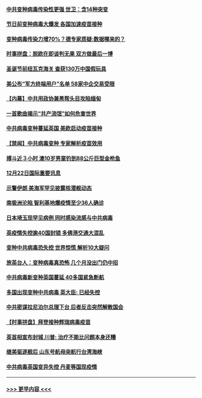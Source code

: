 #### [中共变种病毒传染性更强 世卫：含14种突变](../pages/prog202/a103016119.md?t=12231051) 
#### [节日前变种病毒大爆发 各国加速疫苗接种](../pages/prog202/a103016078.md?t=12231051) 
#### [变种病毒传染力增70%？德专家质疑:数据哪来的？](../pages/prog202/a103015990.md?t=12231051) 
#### [时事拼盘：脱欧在即谈判无果 双方做最后一博](../pages/prog202/a103016026.md?t=12231051) 
#### [圣诞节前纽瓦克海关 查获130万中国假玩具](../pages/prog202/a103015977.md?t=12231051) 
#### [美公布“军方终端用户”名单 58家中企交易受限](../pages/prog202/a103015805.md?t=12231051) 
#### [【内幕】中共用政协兼黑帮头目攻陷缅甸](../pages/prog202/a103015868.md?t=12231051) 
#### [一首歌曲揭示“共产流氓”如何危害世界](../pages/prog202/a103015846.md?t=12231051) 
#### [中共病毒变种蔓延英国 美欧启动疫苗接种](../pages/prog202/a103015830.md?t=12231051) 
#### [【禁闻】中共病毒变种 专家解析疫苗效用](../pages/prog202/a103015823.md?t=12231051) 
#### [搏斗近３小时 澳10岁男童钓到88公斤巨型金枪鱼](../pages/prog202/a103015735.md?t=12231051) 
#### [12月22日国际重要讯息](../pages/prog202/a103015662.md?t=12231051) 
#### [示警伊朗 美海军罕见披露核潜舰动态](../pages/prog202/a103015568.md?t=12231051) 
#### [南极洲沦陷 智利基地爆疫情至少36人确诊](../pages/prog202/a103015559.md?t=12231051) 
#### [日本埼玉现罕见病例 同时感染流感与中共病毒](../pages/prog202/a103015555.md?t=12231051) 
#### [英疫情失控逾40国封锁 多佛港交通大混乱](../pages/prog202/a103015416.md?t=12231051) 
#### [变种中共病毒恐失控 世界惊慌 解析10大疑问](../pages/prog202/a103015397.md?t=12231051) 
#### [旅英台人：变种病毒真恐怖 几个月没出门仍中招](../pages/prog202/a103015267.md?t=12231051) 
#### [中共病毒新变种英国蔓延 40多国紧急断航](../pages/prog202/a103015292.md?t=12231051) 
#### [多国出现变种中共病毒 英大臣: 已经失控](../pages/prog202/a103015227.md?t=12231051) 
#### [中共密谋拉尼泊尔总理下台 后者反击突然解散国会](../pages/prog202/a103015208.md?t=12231051) 
#### [【时事拼盘】拜登接种辉瑞病毒疫苗](../pages/prog202/a103015238.md?t=12231051) 
#### [英首相宣布封城 川普: 治疗不能比问题本身还糟](../pages/prog202/a103015126.md?t=12231051) 
#### [继美驱逐舰后 山东号航母突航行台湾海峡](../pages/prog202/a103015099.md?t=12231051) 
#### [中共病毒英国变异失控 丹麦等国现疫情](../pages/prog202/a103015060.md?t=12231051) 

----
#### [ >>> 更早内容 <<< ](../indexes/prog202-earlier.md)
